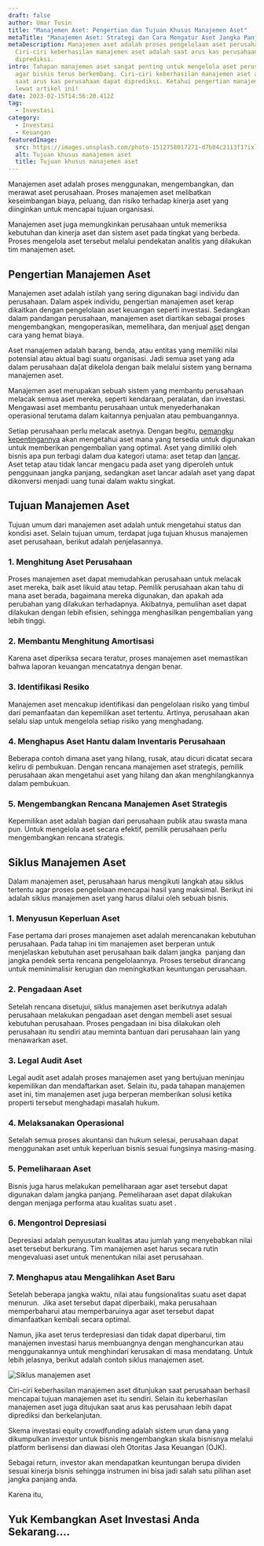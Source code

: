 ```yaml
---
draft: false
author: Umar Tusin
title: "Manajemen Aset: Pengertian dan Tujuan Khusus Manajemen Aset"
metaTitle: "Manajemen Aset: Strategi dan Cara Mengatur Aset Jangka Panjang"
metaDescription: Manajemen aset adalah proses pengelolaan aset perusahaan.
  Ciri-ciri keberhasilan manajemen aset adalah saat arus kas perusahaan dapat
  diprediksi.
intro: Tahapan manajemen aset sangat penting untuk mengelola aset perusahaan
  agar bisnis terus berkembang. Ciri-ciri keberhasilan manajemen aset adalah
  saat arus kas perusahaan dapat diprediksi. Ketahui pengertian manajemen aset
  lewat artikel ini!
date: 2023-02-15T14:56:20.412Z
tag:
  - Investasi
category:
  - Investasi
  - Keuangan
featuredImage:
  src: https://images.unsplash.com/photo-1512758017271-d7b84c2113f1?ixlib=rb-4.0.3&ixid=MnwxMjA3fDB8MHxwaG90by1wYWdlfHx8fGVufDB8fHx8&auto=format&fit=crop&w=870&q=80
  alt: Tujuan khusus manajemen aset
  title: Tujuan khusus manajemen aset
---
```

<!--StartFragment-->

Manajemen aset adalah proses menggunakan, mengembangkan, dan merawat aset perusahaan. Proses manajemen aset melibatkan keseimbangan biaya, peluang, dan risiko terhadap kinerja aset yang diinginkan untuk mencapai tujuan organisasi.

Manajemen aset juga memungkinkan perusahaan untuk memeriksa kebutuhan dan kinerja aset dan sistem aset pada tingkat yang berbeda. Proses mengelola aset tersebut melalui pendekatan analitis yang dilakukan tim manajemen aset.

## Pengertian Manajemen Aset

Manajemen aset adalah istilah yang sering digunakan bagi individu dan perusahaan. Dalam aspek individu, pengertian manajemen aset kerap dikaitkan dengan pengelolaan aset keuangan seperti investasi. Sedangkan dalam pandangan perusahaan, manajemen aset diartikan sebagai proses mengembangkan, mengoperasikan, memelihara, dan menjual [aset](https://corporatefinanceinstitute.com/resources/knowledge/accounting/types-of-assets/) dengan cara yang hemat biaya. 

Aset manajemen adalah barang, benda, atau entitas yang memiliki nilai potensial atau aktual bagi suatu organisasi. Jadi semua aset yang ada dalam perusahaan da[at dikelola dengan baik melalui sistem yang bernama manajemen aset.

Manajemen aset merupakan sebuah sistem yang membantu perusahaan melacak semua aset mereka, seperti kendaraan, peralatan, dan investasi. Mengawasi aset membantu perusahaan untuk menyederhanakan operasional terutama dalam kaitannya penjualan atau pembuangannya. 

Setiap perusahaan perlu melacak asetnya. Dengan begitu, [pemangku kepentingannya](https://corporatefinanceinstitute.com/resources/knowledge/finance/stakeholder/) akan mengetahui aset mana yang tersedia untuk digunakan untuk memberikan pengembalian yang optimal. Aset yang dimiliki oleh bisnis apa pun terbagi dalam dua kategori utama: aset tetap dan [lancar](https://corporatefinanceinstitute.com/resources/knowledge/accounting/current-assets/). Aset tetap atau tidak lancar mengacu pada aset yang diperoleh untuk penggunaan jangka panjang, sedangkan aset lancar adalah aset yang dapat dikonversi menjadi uang tunai dalam waktu singkat.

## Tujuan Manajemen Aset

Tujuan umum dari manajemen aset adalah untuk mengetahui status dan kondisi aset. Selain tujuan umum, terdapat juga tujuan khusus manajemen aset perusahaan, berikut adalah penjelasannya.

### 1. Menghitung Aset Perusahaan

Proses manajemen aset dapat memudahkan perusahaan untuk melacak aset mereka, baik aset likuid atau tetap. Pemilik perusahaan akan tahu di mana aset berada, bagaimana mereka digunakan, dan apakah ada perubahan yang dilakukan terhadapnya. Akibatnya, pemulihan aset dapat dilakukan dengan lebih efisien, sehingga menghasilkan pengembalian yang lebih tinggi.

### 2. Membantu Menghitung Amortisasi

Karena aset diperiksa secara teratur, proses manajemen aset memastikan bahwa laporan keuangan mencatatnya dengan benar.

### 3. Identifikasi Resiko

Manajemen aset mencakup identifikasi dan pengelolaan risiko yang timbul dari pemanfaatan dan kepemilikan aset tertentu. Artinya, perusahaan akan selalu siap untuk mengelola setiap risiko yang menghadang.

### 4. Menghapus Aset Hantu dalam Inventaris Perusahaan

Beberapa contoh dimana aset yang hilang, rusak, atau dicuri dicatat secara keliru di pembukuan. Dengan rencana manajemen aset strategis, pemilik perusahaan akan mengetahui aset yang hilang dan akan menghilangkannya dalam pembukuan.

### 5. Mengembangkan Rencana Manajemen Aset Strategis

Kepemilikan aset adalah bagian dari perusahaan publik atau swasta mana pun. Untuk mengelola aset secara efektif, pemilik perusahaan perlu mengembangkan rencana strategis.

## Siklus Manajemen Aset

Dalam manajemen aset, perusahaan harus mengikuti langkah atau siklus tertentu agar proses pengelolaan mencapai hasil yang maksimal. Berikut ini adalah siklus manajemen aset yang harus dilalui oleh sebuah bisnis.

### 1. Menyusun Keperluan Aset

Fase pertama dari proses manajemen aset adalah merencanakan kebutuhan perusahaan. Pada tahap ini tim manajemen aset berperan untuk menjelaskan kebutuhan aset perusahaan baik dalam jangka  panjang dan jangka pendek serta rencana pengelolaannya. Proses tersebut dirancang untuk meminimalisir kerugian dan meningkatkan keuntungan perusahaan.

### 2. Pengadaan Aset

Setelah rencana disetujui, siklus manajemen aset berikutnya adalah perusahaan melakukan pengadaan aset dengan membeli aset sesuai kebutuhan perusahaan. Proses pengadaan ini bisa dilakukan oleh perusahaan itu sendiri atau meminta bantuan dari perusahaan lain yang menawarkan aset. 

### 3. Legal Audit Aset

Legal audit aset adalah proses manajemen aset yang bertujuan meninjau kepemilikan dan mendaftarkan aset. Selain itu, pada tahapan manajemen aset ini, tim manajemen aset juga berperan memberikan solusi ketika properti tersebut menghadapi masalah hukum.

### 4. Melaksanakan Operasional

Setelah semua proses akuntansi dan hukum selesai, perusahaan dapat menggunakan aset untuk keperluan bisnis sesuai fungsinya masing-masing.

### 5. Pemeliharaan Aset

Bisnis juga harus melakukan pemeliharaan agar aset tersebut dapat digunakan dalam jangka panjang. Pemeliharaan aset dapat dilakukan dengan menjaga performa atau kualitas suatu aset .

### 6. Mengontrol Depresiasi

Depresiasi adalah penyusutan kualitas atau jumlah yang menyebabkan nilai aset tersebut berkurang. Tim manajemen aset harus secara rutin mengevaluasi aset untuk menentukan nilai aset perusahaan.  

### 7. Menghapus atau Mengalihkan Aset Baru

Setelah beberapa jangka waktu, nilai atau fungsionalitas suatu aset dapat menurun.  Jika aset tersebut dapat diperbaiki, maka perusahaan memperbaharui atau memperbaruinya agar aset tersebut dapat dimanfaatkan kembali secara optimal.

Namun, jika aset terus terdepresiasi dan tidak dapat diperbarui, tim manajemen investasi harus membuangnya dengan menghancurkan atau menggunakannya untuk menghindari kerusakan di masa mendatang. Untuk lebih jelasnya, berikut adalah contoh siklus manajemen aset.

![Siklus manajemen aset](https://cdn.discordapp.com/attachments/977943413909487668/1049340841241616434/manajemen_aset.png "Siklus manajemen aset")

Ciri-ciri keberhasilan manajemen aset ditunjukan saat perusahaan berhasil mencapai tujuan manajemen aset itu sendiri. Selain itu keberhasilan manajemen aset juga ditujukan saat arus kas perusahaan lebih dapat diprediksi dan berkelanjutan.

Skema investasi equity crowdfunding adalah sistem urun dana yang dikumpulkan investor untuk bisnis mengembangkan skala bisnisnya melalui platform berlisensi dan diawasi oleh Otoritas Jasa Keuangan (OJK).

Sebagai return, investor akan mendapatkan keuntungan berupa dividen sesuai kinerja bisnis sehingga instrumen ini bisa jadi salah satu pilihan aset jangka panjang anda. 

K﻿arena itu, 

## Y﻿uk Kembangkan Aset Investasi Anda Sekarang....